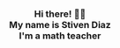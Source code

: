 <!-- Hi there! Feel free to make this your own but don't use my data -->
<div align="center">  
<h3>Hi there! 👋🤓<br>My name is Stiven Diaz <br> I'm a math teacher</h3>

